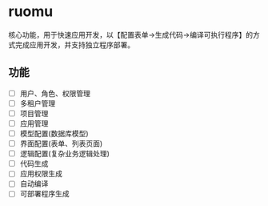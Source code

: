 # ruomu
核心功能，用于快速应用开发，以【配置表单->生成代码->编译可执行程序】的方式完成应用开发，并支持独立程序部署。

## 功能
- [ ] 用户、角色、权限管理
- [ ] 多租户管理
- [ ] 项目管理
- [ ] 应用管理
- [ ] 模型配置(数据库模型)
- [ ] 界面配置(表单、列表页面)
- [ ] 逻辑配置(复杂业务逻辑处理)
- [ ] 代码生成
- [ ] 应用权限生成
- [ ] 自动编译
- [ ] 可部署程序生成
